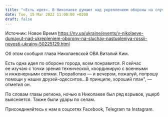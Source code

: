 ```yaml
---
title: "«Есть идея». В Николаеве думают над укреплением обороны на случай наступления оккупантов — Виталий Ким"
date: Tue, 15 Mar 2022 11:00:00 +0200
draft: false
---
```

Источник: Новое Время https://nv.ua/ukraine/events/v-nikolaeve-dumayut-nad-ukrepleniem-oborony-na-sluchay-nastupleniya-rossii-novosti-ukrainy-50225129.html


Об этом сообщил глава Николаевской ОВА Виталий Ким.

Есть одна идея по обороне города, всем понравится. Я сейчас ее изучаю с точки зрения технической, координирую с военными и инженерными сетями. Проработаю — и вечером, пожалуй, попрошу помощи у наших друзей-одесситов…В принципе, хороший план", — отметил он.

По словам главы региона, ночью в Николаеве был ряд взрывов, ущерб выясняется. Также были удары по селам.

Присоединяйтесь к нам в соцсетях Facebook, Telegram та Instagram.
